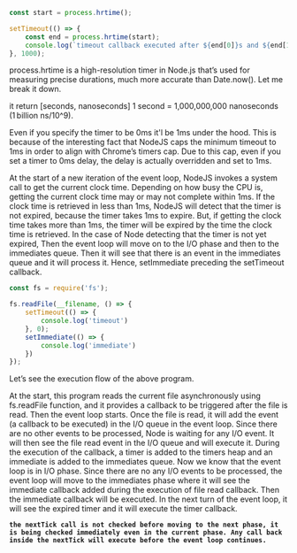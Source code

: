 
```js
const start = process.hrtime();

setTimeout(() => {
    const end = process.hrtime(start);
    console.log(`timeout callback executed after ${end[0]}s and ${end[1]/Math.pow(10,9)}ms`);
}, 1000);
```
process.hrtime is a high-resolution timer in Node.js that’s used for measuring precise durations, much more accurate than Date.now(). Let me break it down.

it return [seconds, nanoseconds]
1 second = 1,000,000,000 nanoseconds (1 billion ns/10^9).

Even if you specify the timer to be 0ms it'l be 1ms under the hood. This is because of the interesting fact that NodeJS caps the minimum timeout to 1ms in order to align with Chrome’s timers cap. Due to this cap, even if you set a timer to 0ms delay, the delay is actually overridden and set to 1ms.


At the start of a new iteration of the event loop, NodeJS invokes a system call to get the current clock time. Depending on how busy the CPU is, getting the current clock time may or may not complete within 1ms. If the clock time is retrieved in less than 1ms, NodeJS will detect that the timer is not expired, because the timer takes 1ms to expire. But, if getting the clock time takes more than 1ms, the timer will be expired by the time the clock time is retrieved. In the case of Node detecting that the timer is not yet expired, Then the event loop will move on to the I/O phase and then to the immediates queue. Then it will see that there is an event in the immediates queue and it will process it. Hence, setImmediate preceding the setTimeout callback.

```js
const fs = require('fs');

fs.readFile(__filename, () => {
    setTimeout(() => {
        console.log('timeout')
    }, 0);
    setImmediate(() => {
        console.log('immediate')
    })
});
```

Let’s see the execution flow of the above program.

At the start, this program reads the current file asynchronously using fs.readFile function, and it provides a callback to be triggered after the file is read.
Then the event loop starts.
Once the file is read, it will add the event (a callback to be executed) in the I/O queue in the event loop.
Since there are no other events to be processed, Node is waiting for any I/O event. It will then see the file read event in the I/O queue and will execute it.
During the execution of the callback, a timer is added to the timers heap and an immediate is added to the immediates queue.
Now we know that the event loop is in I/O phase. Since there are no any I/O events to be processed, the event loop will move to the immediates phase where it will see the immediate callback added during the execution of file read callback. Then the immediate callback will be executed.
In the next turn of the event loop, it will see the expired timer and it will execute the timer callback.

**`the nextTick call is not checked before moving to the next phase, it is being checked immediately even in the current phase. Any call back inside the nextTick will execute before the event loop continues.`**
